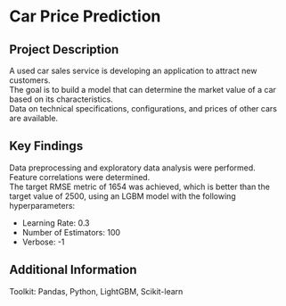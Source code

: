# Car Price Prediction

## Project Description
A used car sales service is developing an application to attract new customers.  
The goal is to build a model that can determine the market value of a car based on its characteristics.  
Data on technical specifications, configurations, and prices of other cars are available.  

## Key Findings
Data preprocessing and exploratory data analysis were performed.  
Feature correlations were determined.  
The target RMSE metric of 1654 was achieved, which is better than the target value of 2500, using an LGBM model with the following hyperparameters:  
- Learning Rate: 0.3  
- Number of Estimators: 100  
- Verbose: -1  

## Additional Information
Toolkit: Pandas, Python, LightGBM, Scikit-learn
